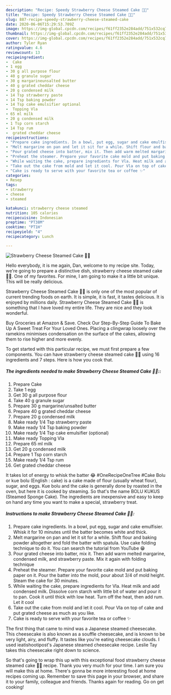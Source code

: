 ```yaml
---
description: "Recipe: Speedy Strawberry Cheese Steamed Cake 🍓🍰"
title: "Recipe: Speedy Strawberry Cheese Steamed Cake 🍓🍰"
slug: 887-recipe-speedy-strawberry-cheese-steamed-cake
date: 2020-06-06T15:29:53.709Z
image: https://img-global.cpcdn.com/recipes/f61ff2352e284add/751x532cq70/strawberry-cheese-steamed-cake-🍓🍰-recipe-main-photo.jpg
thumbnail: https://img-global.cpcdn.com/recipes/f61ff2352e284add/751x532cq70/strawberry-cheese-steamed-cake-🍓🍰-recipe-main-photo.jpg
cover: https://img-global.cpcdn.com/recipes/f61ff2352e284add/751x532cq70/strawberry-cheese-steamed-cake-🍓🍰-recipe-main-photo.jpg
author: Tyler Ryan
ratingvalue: 4.6
reviewcount: 13
recipeingredient:
-  Cake
- 1 egg
- 30 g all purpose flour
- 40 g granule sugar
- 30 g margarineunsalted butter
- 40 g grated cheddar cheese
- 20 g condensed milk
- 14 Tsp strawberry paste
- 14 Tsp baking powder
- 14 Tsp cake emulsifier optional
-  Topping Vla
- 65 ml milk
- 20 g condensed milk
- 1 Tsp corn starch
- 14 Tsp rum
-  grated cheddar cheese
recipeinstructions:
- "Prepare cake ingredients. In a bowl, put egg, sugar and cake emulfisier. Whisk it for 10 minutes until the batter becomes white and thick."
- "Melt margarine on pan and let it sit for a while. Shift flour and baking powder altogether and fold the batter with spatula. Use cake folding technique to do it. You can search the tutorial from YouTube 😁"
- "Pour grated cheese into batter, mix it. Then add warm melted margarine, condensed milk, and strawberry paste. Mix it again with folding technique"
- "Preheat the steamer. Prepare your favorite cake mold and put baking paper on it. Pour the batter into the mold, pour about 3/4 of mold height. Steam the cake for 30 minutes."
- "While waiting the cake, prepare ingredients for Vla. Heat milk and add condensed milk. Dissolve corn starch with little bit of water and pour it to pan. Cook it until thick with low heat. Turn off the heat, then add rum. Let it cool"
- "Take out the cake from mold and let it cool. Pour Vla on top of cake and put grated cheese as much as you like."
- "Cake is ready to serve with your favorite tea or coffee ✨"
categories:
- Resep
tags:
- strawberry
- cheese
- steamed

katakunci: strawberry cheese steamed
nutrition: 105 calories
recipecuisine: Indonesian
preptime: "PT38M"
cooktime: "PT1H"
recipeyield: "4"
recipecategory: Lunch

---
```



![Strawberry Cheese Steamed Cake 🍓🍰](https://img-global.cpcdn.com/recipes/f61ff2352e284add/751x532cq70/strawberry-cheese-steamed-cake-🍓🍰-recipe-main-photo.jpg)

Hello everybody, it is me again, Dan, welcome to my recipe site. Today, we're going to prepare a distinctive dish, strawberry cheese steamed cake 🍓🍰. One of my favorites. For mine, I am going to make it a little bit unique. This will be really delicious.

Strawberry Cheese Steamed Cake 🍓🍰 is only one of the most popular of current trending foods on earth. It is simple, it is fast, it tastes delicious. It is enjoyed by millions daily. Strawberry Cheese Steamed Cake 🍓🍰 is something that I have loved my entire life. They are nice and they look wonderful.

Buy Groceries at Amazon &amp; Save. Check Our Step-By-Step Guide To Bake Up A Sweet Treat For Your Loved Ones. Placing a clingwrap loosely over the ramekins minimises condensation on the surface of the cakes, allowing them to rise higher and more evenly.


To get started with this particular recipe, we must first prepare a few components. You can have strawberry cheese steamed cake 🍓🍰 using 16 ingredients and 7 steps. Here is how you cook that.

##### The ingredients needed to make Strawberry Cheese Steamed Cake 🍓🍰::

1. Prepare  Cake
1. Take 1 egg
1. Get 30 g all purpose flour
1. Take 40 g granule sugar
1. Prepare 30 g margarine/unsalted butter
1. Prepare 40 g grated cheddar cheese
1. Prepare 20 g condensed milk
1. Make ready 1/4 Tsp strawberry paste
1. Make ready 1/4 Tsp baking powder
1. Make ready 1/4 Tsp cake emulsifier (optional)
1. Make ready  Topping Vla
1. Prepare 65 ml milk
1. Get 20 g condensed milk
1. Prepare 1 Tsp corn starch
1. Make ready 1/4 Tsp rum
1. Get  grated cheddar cheese


It takes lot of energy to whisk the batter 😂 #OneRecipeOneTree #Cake Bolu or kue bolu (English : cake) is a cake made of flour (usually wheat flour), sugar, and eggs. Kue bolu and the cake is generally done by roasted in the oven, but here it is cooked by steaming. So that&#39;s the name BOLU KUKUS (Steamed Sponge Cake). The ingredients are inexpensive and easy to keep on hand any time you want to make a special, strawberry treat. 

##### Instructions to make Strawberry Cheese Steamed Cake 🍓🍰:

1. Prepare cake ingredients. In a bowl, put egg, sugar and cake emulfisier. Whisk it for 10 minutes until the batter becomes white and thick.
1. Melt margarine on pan and let it sit for a while. Shift flour and baking powder altogether and fold the batter with spatula. Use cake folding technique to do it. You can search the tutorial from YouTube 😁
1. Pour grated cheese into batter, mix it. Then add warm melted margarine, condensed milk, and strawberry paste. Mix it again with folding technique
1. Preheat the steamer. Prepare your favorite cake mold and put baking paper on it. Pour the batter into the mold, pour about 3/4 of mold height. Steam the cake for 30 minutes.
1. While waiting the cake, prepare ingredients for Vla. Heat milk and add condensed milk. Dissolve corn starch with little bit of water and pour it to pan. Cook it until thick with low heat. Turn off the heat, then add rum. Let it cool
1. Take out the cake from mold and let it cool. Pour Vla on top of cake and put grated cheese as much as you like.
1. Cake is ready to serve with your favorite tea or coffee ✨


The first thing that came to mind was a Japanese steamed cheesecake. This cheesecake is also known as a souffle cheesecake, and is known to be very light, airy, and fluffy. It tastes like you&#39;re eating cheesecake clouds. I used ieatishootipost&#39;s Japanese steamed cheesecake recipe. Leslie Tay takes this cheesecake right down to science. 

So that's going to wrap this up with this exceptional food strawberry cheese steamed cake 🍓🍰 recipe. Thank you very much for your time. I am sure you will make this at home. There's gonna be more interesting food at home recipes coming up. Remember to save this page in your browser, and share it to your family, colleague and friends. Thanks again for reading. Go on get cooking!
